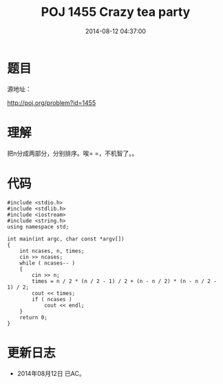 ﻿---
title: POJ 1455 Crazy tea party
date: 2014-08-12 04:37:00
tags: [ACM, POJ, C, 数论]
categories: Exercise
toc: true
---
# 题目
源地址：

http://poj.org/problem?id=1455

# 理解
把n分成两部分，分别排序。唉= =，不机智了。。

<!-- more -->

# 代码

```
#include <stdio.h>
#include <stdlib.h>
#include <iostream>
#include <string.h>
using namespace std;

int main(int argc, char const *argv[])
{
    int ncases, n, times;
    cin >> ncases;
    while ( ncases-- )
    {
        cin >> n;
        times = n / 2 * (n / 2 - 1) / 2 + (n - n / 2) * (n - n / 2 - 1) / 2;
        cout << times;
        if ( ncases )
            cout << endl;
    }
    return 0;
}

```

# 更新日志
- 2014年08月12日 已AC。